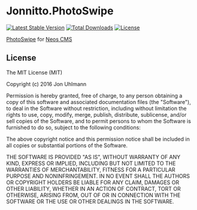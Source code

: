 Jonnitto.PhotoSwipe
==================

[![Latest Stable Version](https://poser.pugx.org/jonnitto/photoswipe/v/stable)](https://packagist.org/packages/jonnitto/photoswipe)
[![Total Downloads](https://poser.pugx.org/jonnitto/photoswipe/downloads)](https://packagist.org/packages/jonnitto/photoswipe)
[![License](https://poser.pugx.org/jonnitto/photoswipe/license)](https://packagist.org/packages/jonnitto/photoswipe)

[PhotoSwipe](http://photoswipe.com/) for [Neos CMS](https://www.neos.io)


License
-------
The MIT License (MIT)

Copyright (c) 2016 Jon Uhlmann

Permission is hereby granted, free of charge, to any person obtaining a copy
of this software and associated documentation files (the "Software"), to deal
in the Software without restriction, including without limitation the rights
to use, copy, modify, merge, publish, distribute, sublicense, and/or sell
copies of the Software, and to permit persons to whom the Software is
furnished to do so, subject to the following conditions:

The above copyright notice and this permission notice shall be included in all
copies or substantial portions of the Software.

THE SOFTWARE IS PROVIDED "AS IS", WITHOUT WARRANTY OF ANY KIND, EXPRESS OR
IMPLIED, INCLUDING BUT NOT LIMITED TO THE WARRANTIES OF MERCHANTABILITY,
FITNESS FOR A PARTICULAR PURPOSE AND NONINFRINGEMENT. IN NO EVENT SHALL THE
AUTHORS OR COPYRIGHT HOLDERS BE LIABLE FOR ANY CLAIM, DAMAGES OR OTHER
LIABILITY, WHETHER IN AN ACTION OF CONTRACT, TORT OR OTHERWISE, ARISING FROM,
OUT OF OR IN CONNECTION WITH THE SOFTWARE OR THE USE OR OTHER DEALINGS IN THE
SOFTWARE.
